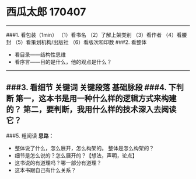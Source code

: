 # 西瓜太郎 170407
-------

###1. 看包装（1min）
（1）看书名
（2）了解上架类别
（3）看作者
（4）看腰封
（5）看策划机构/出版社
（6）看版次和印数
###2. 看整体
 - 看目录——结构性思维
 - 看序言——目的是什么，他的观点是什么？
------
###3. 看细节
关键词
关键段落 基础脉段
###4. 下判断
第一，这本书是用一种什么样的逻辑方式来构建的？
第二，要判断，我用什么样的技术深入去阅读它？
----
###5. 粗阅读
**思路：**
- 整体说了什么，怎么展开，怎么构架的。 整体是怎么构架的？
- 细节是怎么说的？怎么展开的？【想法，声明，论点】
- 这书说的有道理吗？哪一部分有道理？
- 这本书跟自己有什么关系？
